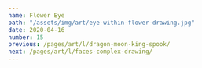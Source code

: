 ```yaml
---
name: Flower Eye
path: "/assets/img/art/eye-within-flower-drawing.jpg"
date: 2020-04-16
number: 15
previous: /pages/art/l/dragon-moon-king-spook/
next: /pages/art/l/faces-complex-drawing/
---
```

